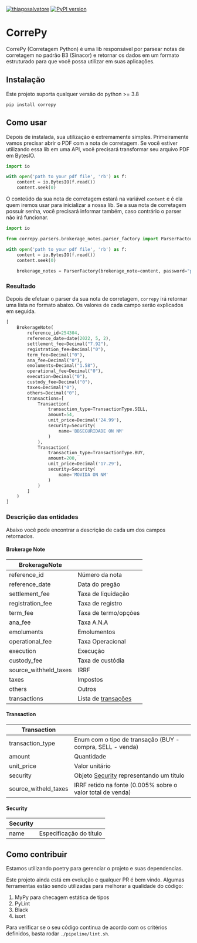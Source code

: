 [![thiagosalvatore](https://circleci.com/gh/thiagosalvatore/correpy.svg?style=shield)](https://app.circleci.com/pipelines/github/thiagosalvatore/correpy?branch=main&filter=all)
[![PyPI version](https://badge.fury.io/py/correpy.svg)](https://badge.fury.io/py/correpy)
# CorrePy
CorrePy (Corretagem Python) é uma lib responsável por parsear notas de corretagem no padrão B3 (Sinacor) e retornar os
dados em um formato estruturado para que você possa utilizar em suas aplicações.

## Instalação
Este projeto suporta qualquer versão do python >= 3.8

`pip install correpy`

## Como usar
Depois de instalada, sua utilização é extremamente simples. Primeiramente vamos precisar abrir o PDF com a nota de corretagem.
Se você estiver utilizando essa lib em uma API, você precisará transformar seu arquivo PDF em BytesIO.

```python
import io

with open('path to your pdf file', 'rb') as f:
    content = io.BytesIO(f.read())
    content.seek(0)
```

O conteúdo da sua nota de corretagem estará na variável `content` e é ela quem iremos usar para inicializar a nossa lib.
Se a sua nota de corretagem possuir senha, você precisará informar também, caso contrário o parser nâo irá funcionar.

```python
import io

from correpy.parsers.brokerage_notes.parser_factory import ParserFactory

with open('path to your pdf file', 'rb') as f:
    content = io.BytesIO(f.read())
    content.seek(0)
    
    brokerage_notes = ParserFactory(brokerage_note=content, password="password").parse_brokerage_note()
```

### Resultado
Depois de efetuar o parser da sua nota de corretagem, `correpy` irá retornar uma lista no formato abaixo. Os valores de cada campo serão explicados em seguida.

```python
[
    BrokerageNote(
        reference_id=254304,
        reference_date=date(2022, 5, 2),
        settlement_fee=Decimal("7.92"),
        registration_fee=Decimal("0"),
        term_fee=Decimal("0"),
        ana_fee=Decimal("0"),
        emoluments=Decimal("1.58"),
        operational_fee=Decimal("0"),
        execution=Decimal("0"),
        custody_fee=Decimal("0"),
        taxes=Decimal("0"),
        others=Decimal("0"),
        transactions=[
            Transaction(
                transaction_type=TransactionType.SELL,
                amount=54,
                unit_price=Decimal('24.99'),
                security=Security(
                    name='BBSEGURIDADE ON NM'
                )
            ),
            Transaction(
                transaction_type=TransactionType.BUY,
                amount=200,
                unit_price=Decimal('17.29'),
                security=Security(
                    name='MOVIDA ON NM'
                )
            )
        ]
    )
]
```

### Descrição das entidades
Abaixo você pode encontrar a descrição de cada um dos campos retornados. 

#### Brokerage Note

| BrokerageNote         |                                     |
|-----------------------|-------------------------------------|
| reference_id          | Número da nota                      |
| reference_date        | Data do pregão                      |
| settlement_fee        | Taxa de liquidação                  |
| registration_fee      | Taxa de registro                    |
| term_fee              | Taxa de termo/opções                |
| ana_fee               | Taxa A.N.A                          |
| emoluments            | Emolumentos                         |
| operational_fee       | Taxa Operacional                    |
| execution             | Execução                            |
| custody_fee           | Taxa de custódia                    |
| source_withheld_taxes | IRRF                    |
| taxes                 | Impostos                            |
| others                | Outros                              |
| transactions          | Lista de [transações](#transaction) |

#### Transaction

| Transaction          |                                                            |
|----------------------|------------------------------------------------------------|
| transaction_type     | Enum com o tipo de transação (BUY - compra, SELL - venda)  |
| amount               | Quantidade                                                 |
| unit_price           | Valor unitário                                             |
| security             | Objeto [Security](#security) representando um título       |
| source_witheld_taxes | IRRF retido na fonte (0.005% sobre o valor total de venda) |

#### Security
| Security |                         |
|----------|-------------------------|
| name     | Especificação do título |


## Como contribuir
Estamos utilizando poetry para gerenciar o projeto e suas dependencias.

Este projeto ainda está em evolução e qualquer PR é bem vindo. Algumas ferramentas estão sendo utilizadas para melhorar a qualidade do código:

1. MyPy para checagem estática de tipos
2. PyLint
3. Black
4. isort

Para verificar se o seu código continua de acordo com os critérios definidos, basta rodar `./pipeline/lint.sh`.
